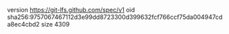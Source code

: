 version https://git-lfs.github.com/spec/v1
oid sha256:9757067467112d3e99dd8723300d399632fcf766ccf75da004947cda8ec4cbd2
size 4309
